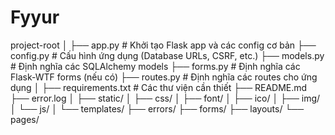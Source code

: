 # Fyyur
project-root
│
├── app.py # Khởi tạo Flask app và các config cơ bản
├── config.py # Cấu hình ứng dụng (Database URLs, CSRF, etc.)
├── models.py # Định nghĩa các SQLAlchemy models
├── forms.py # Định nghĩa các Flask-WTF forms (nếu có)
├── routes.py # Định nghĩa các routes cho ứng dụng
│
├── requirements.txt # Các thư viện cần thiết
├── README.md
├── error.log
│
├── static/
│   ├── css/
│   ├── font/
│   ├── ico/
│   ├── img/
│   └── js/
│
└── templates/
    ├── errors/
    ├── forms/
    ├── layouts/
    └── pages/

<link rel="stylesheet" href="{{ url_for('static', filename='css/bootstrap.min.css') }}">
<script src="{{ url_for('static', filename='js/bootstrap.min.js') }}"></script>